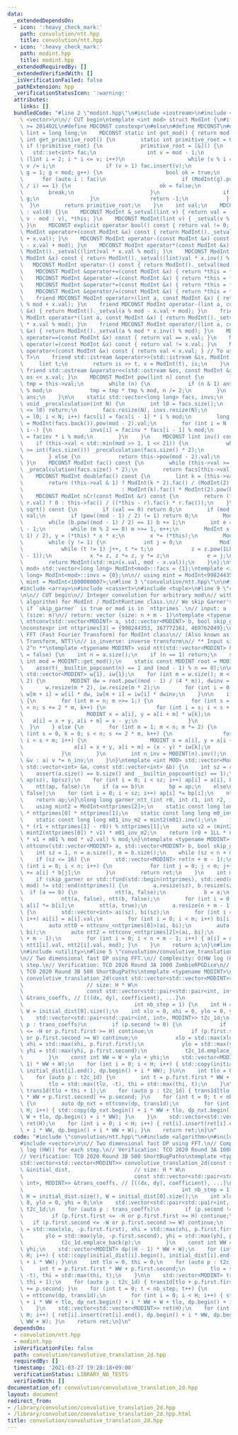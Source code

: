 ```yaml
---
data:
  _extendedDependsOn:
  - icon: ':heavy_check_mark:'
    path: convolution/ntt.hpp
    title: convolution/ntt.hpp
  - icon: ':heavy_check_mark:'
    path: modint.hpp
    title: modint.hpp
  _extendedRequiredBy: []
  _extendedVerifiedWith: []
  _isVerificationFailed: false
  _pathExtension: hpp
  _verificationStatusIcon: ':warning:'
  attributes:
    links: []
  bundledCode: "#line 2 \"modint.hpp\"\n#include <iostream>\n#include <set>\n#include\
    \ <vector>\n\n// CUT begin\ntemplate <int mod> struct ModInt {\n#if __cplusplus\
    \ >= 201402L\n#define MDCONST constexpr\n#else\n#define MDCONST\n#endif\n    using\
    \ lint = long long;\n    MDCONST static int get_mod() { return mod; }\n    static\
    \ int get_primitive_root() {\n        static int primitive_root = 0;\n       \
    \ if (!primitive_root) {\n            primitive_root = [&]() {\n             \
    \   std::set<int> fac;\n                int v = mod - 1;\n                for\
    \ (lint i = 2; i * i <= v; i++)\n                    while (v % i == 0) fac.insert(i),\
    \ v /= i;\n                if (v > 1) fac.insert(v);\n                for (int\
    \ g = 1; g < mod; g++) {\n                    bool ok = true;\n              \
    \      for (auto i : fac)\n                        if (ModInt(g).pow((mod - 1)\
    \ / i) == 1) {\n                            ok = false;\n                    \
    \        break;\n                        }\n                    if (ok) return\
    \ g;\n                }\n                return -1;\n            }();\n      \
    \  }\n        return primitive_root;\n    }\n    int val;\n    MDCONST ModInt()\
    \ : val(0) {}\n    MDCONST ModInt &_setval(lint v) { return val = (v >= mod ?\
    \ v - mod : v), *this; }\n    MDCONST ModInt(lint v) { _setval(v % mod + mod);\
    \ }\n    MDCONST explicit operator bool() const { return val != 0; }\n    MDCONST\
    \ ModInt operator+(const ModInt &x) const { return ModInt()._setval((lint)val\
    \ + x.val); }\n    MDCONST ModInt operator-(const ModInt &x) const { return ModInt()._setval((lint)val\
    \ - x.val + mod); }\n    MDCONST ModInt operator*(const ModInt &x) const { return\
    \ ModInt()._setval((lint)val * x.val % mod); }\n    MDCONST ModInt operator/(const\
    \ ModInt &x) const { return ModInt()._setval((lint)val * x.inv() % mod); }\n \
    \   MDCONST ModInt operator-() const { return ModInt()._setval(mod - val); }\n\
    \    MDCONST ModInt &operator+=(const ModInt &x) { return *this = *this + x; }\n\
    \    MDCONST ModInt &operator-=(const ModInt &x) { return *this = *this - x; }\n\
    \    MDCONST ModInt &operator*=(const ModInt &x) { return *this = *this * x; }\n\
    \    MDCONST ModInt &operator/=(const ModInt &x) { return *this = *this / x; }\n\
    \    friend MDCONST ModInt operator+(lint a, const ModInt &x) { return ModInt()._setval(a\
    \ % mod + x.val); }\n    friend MDCONST ModInt operator-(lint a, const ModInt\
    \ &x) { return ModInt()._setval(a % mod - x.val + mod); }\n    friend MDCONST\
    \ ModInt operator*(lint a, const ModInt &x) { return ModInt()._setval(a % mod\
    \ * x.val % mod); }\n    friend MDCONST ModInt operator/(lint a, const ModInt\
    \ &x) { return ModInt()._setval(a % mod * x.inv() % mod); }\n    MDCONST bool\
    \ operator==(const ModInt &x) const { return val == x.val; }\n    MDCONST bool\
    \ operator!=(const ModInt &x) const { return val != x.val; }\n    MDCONST bool\
    \ operator<(const ModInt &x) const { return val < x.val; } // To use std::map<ModInt,\
    \ T>\n    friend std::istream &operator>>(std::istream &is, ModInt &x) {\n   \
    \     lint t;\n        return is >> t, x = ModInt(t), is;\n    }\n    MDCONST\
    \ friend std::ostream &operator<<(std::ostream &os, const ModInt &x) { return\
    \ os << x.val; }\n    MDCONST ModInt pow(lint n) const {\n        lint ans = 1,\
    \ tmp = this->val;\n        while (n) {\n            if (n & 1) ans = ans * tmp\
    \ % mod;\n            tmp = tmp * tmp % mod, n /= 2;\n        }\n        return\
    \ ans;\n    }\n\n    static std::vector<long long> facs, invs;\n    MDCONST static\
    \ void _precalculation(int N) {\n        int l0 = facs.size();\n        if (N\
    \ <= l0) return;\n        facs.resize(N), invs.resize(N);\n        for (int i\
    \ = l0; i < N; i++) facs[i] = facs[i - 1] * i % mod;\n        long long facinv\
    \ = ModInt(facs.back()).pow(mod - 2).val;\n        for (int i = N - 1; i >= l0;\
    \ i--) {\n            invs[i] = facinv * facs[i - 1] % mod;\n            facinv\
    \ = facinv * i % mod;\n        }\n    }\n    MDCONST lint inv() const {\n    \
    \    if (this->val < std::min(mod >> 1, 1 << 21)) {\n            while (this->val\
    \ >= int(facs.size())) _precalculation(facs.size() * 2);\n            return invs[this->val];\n\
    \        } else {\n            return this->pow(mod - 2).val;\n        }\n   \
    \ }\n    MDCONST ModInt fac() const {\n        while (this->val >= int(facs.size()))\
    \ _precalculation(facs.size() * 2);\n        return facs[this->val];\n    }\n\n\
    \    MDCONST ModInt doublefac() const {\n        lint k = (this->val + 1) / 2;\n\
    \        return (this->val & 1) ? ModInt(k * 2).fac() / (ModInt(2).pow(k) * ModInt(k).fac())\n\
    \                               : ModInt(k).fac() * ModInt(2).pow(k);\n    }\n\
    \    MDCONST ModInt nCr(const ModInt &r) const {\n        return (this->val <\
    \ r.val) ? 0 : this->fac() / ((*this - r).fac() * r.fac());\n    }\n\n    ModInt\
    \ sqrt() const {\n        if (val == 0) return 0;\n        if (mod == 2) return\
    \ val;\n        if (pow((mod - 1) / 2) != 1) return 0;\n        ModInt b = 1;\n\
    \        while (b.pow((mod - 1) / 2) == 1) b += 1;\n        int e = 0, m = mod\
    \ - 1;\n        while (m % 2 == 0) m >>= 1, e++;\n        ModInt x = pow((m -\
    \ 1) / 2), y = (*this) * x * x;\n        x *= (*this);\n        ModInt z = b.pow(m);\n\
    \        while (y != 1) {\n            int j = 0;\n            ModInt t = y;\n\
    \            while (t != 1) j++, t *= t;\n            z = z.pow(1LL << (e - j\
    \ - 1));\n            x *= z, z *= z, y *= z;\n            e = j;\n        }\n\
    \        return ModInt(std::min(x.val, mod - x.val));\n    }\n};\ntemplate <int\
    \ mod> std::vector<long long> ModInt<mod>::facs = {1};\ntemplate <int mod> std::vector<long\
    \ long> ModInt<mod>::invs = {0};\n\n// using mint = ModInt<998244353>;\n// using\
    \ mint = ModInt<1000000007>;\n#line 3 \"convolution/ntt.hpp\"\n\n#include <algorithm>\n\
    #include <array>\n#include <cassert>\n#include <tuple>\n#line 9 \"convolution/ntt.hpp\"\
    \n\n// CUT begin\n// Integer convolution for arbitrary mod\n// with NTT (and Garner's\
    \ algorithm) for ModInt / ModIntRuntime class.\n// We skip Garner's algorithm\
    \ if `skip_garner` is true or mod is in `nttprimes`.\n// input: a (size: n), b\
    \ (size: m)\n// return: vector (size: n + m - 1)\ntemplate <typename MODINT> std::vector<MODINT>\
    \ nttconv(std::vector<MODINT> a, std::vector<MODINT> b, bool skip_garner = false);\n\
    \nconstexpr int nttprimes[3] = {998244353, 167772161, 469762049};\n\n// Integer\
    \ FFT (Fast Fourier Transform) for ModInt class\n// (Also known as Number Theoretic\
    \ Transform, NTT)\n// is_inverse: inverse transform\n// ** Input size must be\
    \ 2^n **\ntemplate <typename MODINT> void ntt(std::vector<MODINT> &a, bool is_inverse\
    \ = false) {\n    int n = a.size();\n    if (n == 1) return;\n    static const\
    \ int mod = MODINT::get_mod();\n    static const MODINT root = MODINT::get_primitive_root();\n\
    \    assert(__builtin_popcount(n) == 1 and (mod - 1) % n == 0);\n\n    static\
    \ std::vector<MODINT> w{1}, iw{1};\n    for (int m = w.size(); m < n / 2; m *=\
    \ 2) {\n        MODINT dw = root.pow((mod - 1) / (4 * m)), dwinv = 1 / dw;\n \
    \       w.resize(m * 2), iw.resize(m * 2);\n        for (int i = 0; i < m; i++)\
    \ w[m + i] = w[i] * dw, iw[m + i] = iw[i] * dwinv;\n    }\n\n    if (!is_inverse)\
    \ {\n        for (int m = n; m >>= 1;) {\n            for (int s = 0, k = 0; s\
    \ < n; s += 2 * m, k++) {\n                for (int i = s; i < s + m; i++) {\n\
    \                    MODINT x = a[i], y = a[i + m] * w[k];\n                 \
    \   a[i] = x + y, a[i + m] = x - y;\n                }\n            }\n      \
    \  }\n    } else {\n        for (int m = 1; m < n; m *= 2) {\n            for\
    \ (int s = 0, k = 0; s < n; s += 2 * m, k++) {\n                for (int i = s;\
    \ i < s + m; i++) {\n                    MODINT x = a[i], y = a[i + m];\n    \
    \                a[i] = x + y, a[i + m] = (x - y) * iw[k];\n                }\n\
    \            }\n        }\n        int n_inv = MODINT(n).inv();\n        for (auto\
    \ &v : a) v *= n_inv;\n    }\n}\ntemplate <int MOD> std::vector<ModInt<MOD>> nttconv_(const\
    \ std::vector<int> &a, const std::vector<int> &b) {\n    int sz = a.size();\n\
    \    assert(a.size() == b.size() and __builtin_popcount(sz) == 1);\n    std::vector<ModInt<MOD>>\
    \ ap(sz), bp(sz);\n    for (int i = 0; i < sz; i++) ap[i] = a[i], bp[i] = b[i];\n\
    \    ntt(ap, false);\n    if (a == b)\n        bp = ap;\n    else\n        ntt(bp,\
    \ false);\n    for (int i = 0; i < sz; i++) ap[i] *= bp[i];\n    ntt(ap, true);\n\
    \    return ap;\n}\nlong long garner_ntt_(int r0, int r1, int r2, int mod) {\n\
    \    using mint2 = ModInt<nttprimes[2]>;\n    static const long long m01 = 1LL\
    \ * nttprimes[0] * nttprimes[1];\n    static const long long m0_inv_m1 = ModInt<nttprimes[1]>(nttprimes[0]).inv();\n\
    \    static const long long m01_inv_m2 = mint2(m01).inv();\n\n    int v1 = (m0_inv_m1\
    \ * (r1 + nttprimes[1] - r0)) % nttprimes[1];\n    auto v2 = (mint2(r2) - r0 -\
    \ mint2(nttprimes[0]) * v1) * m01_inv_m2;\n    return (r0 + 1LL * nttprimes[0]\
    \ * v1 + m01 % mod * v2.val) % mod;\n}\ntemplate <typename MODINT> std::vector<MODINT>\
    \ nttconv(std::vector<MODINT> a, std::vector<MODINT> b, bool skip_garner) {\n\
    \    int sz = 1, n = a.size(), m = b.size();\n    while (sz < n + m) sz <<= 1;\n\
    \    if (sz <= 16) {\n        std::vector<MODINT> ret(n + m - 1);\n        for\
    \ (int i = 0; i < n; i++) {\n            for (int j = 0; j < m; j++) ret[i + j]\
    \ += a[i] * b[j];\n        }\n        return ret;\n    }\n    int mod = MODINT::get_mod();\n\
    \    if (skip_garner or std::find(std::begin(nttprimes), std::end(nttprimes),\
    \ mod) != std::end(nttprimes)) {\n        a.resize(sz), b.resize(sz);\n      \
    \  if (a == b) {\n            ntt(a, false);\n            b = a;\n        } else\n\
    \            ntt(a, false), ntt(b, false);\n        for (int i = 0; i < sz; i++)\
    \ a[i] *= b[i];\n        ntt(a, true);\n        a.resize(n + m - 1);\n    } else\
    \ {\n        std::vector<int> ai(sz), bi(sz);\n        for (int i = 0; i < n;\
    \ i++) ai[i] = a[i].val;\n        for (int i = 0; i < m; i++) bi[i] = b[i].val;\n\
    \        auto ntt0 = nttconv_<nttprimes[0]>(ai, bi);\n        auto ntt1 = nttconv_<nttprimes[1]>(ai,\
    \ bi);\n        auto ntt2 = nttconv_<nttprimes[2]>(ai, bi);\n        a.resize(n\
    \ + m - 1);\n        for (int i = 0; i < n + m - 1; i++) { a[i] = garner_ntt_(ntt0[i].val,\
    \ ntt1[i].val, ntt2[i].val, mod); }\n    }\n    return a;\n}\n#line 3 \"convolution/convolutive_translation_2d.hpp\"\
    \n#include <utility>\n#line 5 \"convolution/convolutive_translation_2d.hpp\"\n\
    \n// Two dimensional fast DP using FFT.\n// Complexity: O(HW log (HW)) for each\
    \ step.\n// Verification: TCO 2020 Round 3A 1000 ZombieRPGDice\n// Verification:\
    \ TCO 2020 Round 3B 500 ShortBugPaths\ntemplate <typename MODINT>\nstd::vector<std::vector<MODINT>>\
    \ convolutive_translation_2d(const std::vector<std::vector<MODINT>> &initial_dist,\
    \                    // size: H * W\n                                        \
    \                    const std::vector<std::pair<std::pair<int, int>, MODINT>>\
    \ &trans_coeffs, // [((dx, dy), coefficient), ...]\n                         \
    \                                   int nb_step = 1) {\n    int H = initial_dist.size(),\
    \ W = initial_dist[0].size();\n    int xlo = 0, xhi = 0, ylo = 0, yhi = 0;\n\n\
    \    std::vector<std::pair<std::pair<int, int>, MODINT>> t2c_1d;\n    for (auto\
    \ p : trans_coeffs)\n        if (p.second != 0) {\n            if (p.first.first\
    \ <= -H or p.first.first >= H) continue;\n            if (p.first.second <= -W\
    \ or p.first.second >= W) continue;\n            xlo = std::max(xlo, -p.first.first),\
    \ xhi = std::max(xhi, p.first.first);\n            ylo = std::max(ylo, -p.first.second),\
    \ yhi = std::max(yhi, p.first.second);\n            t2c_1d.emplace_back(p);\n\
    \        }\n    const int WW = W + ylo + yhi;\n    std::vector<MODINT> dp((H -\
    \ 1) * WW + W);\n    for (int i = 0; i < H; i++) { std::copy(initial_dist[i].begin(),\
    \ initial_dist[i].end(), dp.begin() + i * WW); }\n\n    int tlo = 0, thi = 0;\n\
    \    for (auto p : t2c_1d) {\n        int t = p.first.first * WW + p.first.second;\n\
    \        tlo = std::max(tlo, -t), thi = std::max(thi, t);\n    }\n\n    std::vector<MODINT>\
    \ trans1d(tlo + thi + 1);\n    for (auto p : t2c_1d) { trans1d[tlo + p.first.first\
    \ * WW + p.first.second] += p.second; }\n    for (int t = 0; t < nb_step; t++)\
    \ {\n        auto dp_nxt = nttconv(dp, trans1d);\n        for (int i = 0; i <\
    \ H; i++) { std::copy(dp_nxt.begin() + i * WW + tlo, dp_nxt.begin() + i * WW +\
    \ W + tlo, dp.begin() + i * WW); }\n    }\n    std::vector<std::vector<MODINT>>\
    \ ret(H);\n    for (int i = 0; i < H; i++) { ret[i].insert(ret[i].end(), dp.begin()\
    \ + i * WW, dp.begin() + i * WW + W); }\n    return ret;\n}\n"
  code: "#include \"convolution/ntt.hpp\"\n#include <algorithm>\n#include <utility>\n\
    #include <vector>\n\n// Two dimensional fast DP using FFT.\n// Complexity: O(HW\
    \ log (HW)) for each step.\n// Verification: TCO 2020 Round 3A 1000 ZombieRPGDice\n\
    // Verification: TCO 2020 Round 3B 500 ShortBugPaths\ntemplate <typename MODINT>\n\
    std::vector<std::vector<MODINT>> convolutive_translation_2d(const std::vector<std::vector<MODINT>>\
    \ &initial_dist,                    // size: H * W\n                         \
    \                                   const std::vector<std::pair<std::pair<int,\
    \ int>, MODINT>> &trans_coeffs, // [((dx, dy), coefficient), ...]\n          \
    \                                                  int nb_step = 1) {\n    int\
    \ H = initial_dist.size(), W = initial_dist[0].size();\n    int xlo = 0, xhi =\
    \ 0, ylo = 0, yhi = 0;\n\n    std::vector<std::pair<std::pair<int, int>, MODINT>>\
    \ t2c_1d;\n    for (auto p : trans_coeffs)\n        if (p.second != 0) {\n   \
    \         if (p.first.first <= -H or p.first.first >= H) continue;\n         \
    \   if (p.first.second <= -W or p.first.second >= W) continue;\n            xlo\
    \ = std::max(xlo, -p.first.first), xhi = std::max(xhi, p.first.first);\n     \
    \       ylo = std::max(ylo, -p.first.second), yhi = std::max(yhi, p.first.second);\n\
    \            t2c_1d.emplace_back(p);\n        }\n    const int WW = W + ylo +\
    \ yhi;\n    std::vector<MODINT> dp((H - 1) * WW + W);\n    for (int i = 0; i <\
    \ H; i++) { std::copy(initial_dist[i].begin(), initial_dist[i].end(), dp.begin()\
    \ + i * WW); }\n\n    int tlo = 0, thi = 0;\n    for (auto p : t2c_1d) {\n   \
    \     int t = p.first.first * WW + p.first.second;\n        tlo = std::max(tlo,\
    \ -t), thi = std::max(thi, t);\n    }\n\n    std::vector<MODINT> trans1d(tlo +\
    \ thi + 1);\n    for (auto p : t2c_1d) { trans1d[tlo + p.first.first * WW + p.first.second]\
    \ += p.second; }\n    for (int t = 0; t < nb_step; t++) {\n        auto dp_nxt\
    \ = nttconv(dp, trans1d);\n        for (int i = 0; i < H; i++) { std::copy(dp_nxt.begin()\
    \ + i * WW + tlo, dp_nxt.begin() + i * WW + W + tlo, dp.begin() + i * WW); }\n\
    \    }\n    std::vector<std::vector<MODINT>> ret(H);\n    for (int i = 0; i <\
    \ H; i++) { ret[i].insert(ret[i].end(), dp.begin() + i * WW, dp.begin() + i *\
    \ WW + W); }\n    return ret;\n}\n"
  dependsOn:
  - convolution/ntt.hpp
  - modint.hpp
  isVerificationFile: false
  path: convolution/convolutive_translation_2d.hpp
  requiredBy: []
  timestamp: '2021-03-27 19:28:18+09:00'
  verificationStatus: LIBRARY_NO_TESTS
  verifiedWith: []
documentation_of: convolution/convolutive_translation_2d.hpp
layout: document
redirect_from:
- /library/convolution/convolutive_translation_2d.hpp
- /library/convolution/convolutive_translation_2d.hpp.html
title: convolution/convolutive_translation_2d.hpp
---
```

